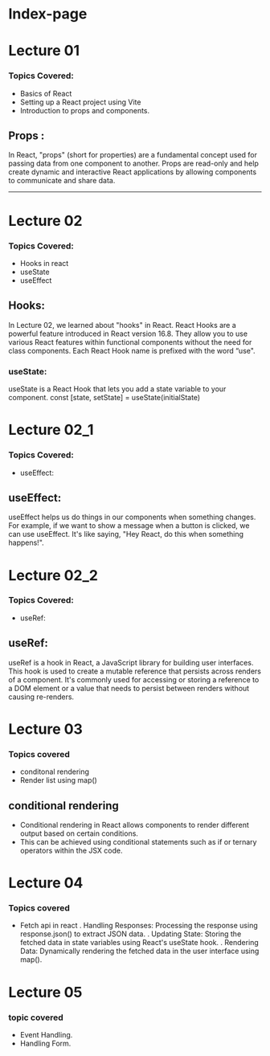# Index-page

# Lecture 01
### Topics Covered:
- Basics of React
- Setting up a React project using Vite
- Introduction to props and components.

## Props :
In React, "props" (short for properties) are a fundamental concept used for passing data from one component to another. Props are read-only and help create dynamic and interactive React applications by allowing components to communicate and share data.
***
# Lecture 02
### Topics Covered:
- Hooks in react
- useState
- useEffect

## Hooks:
In Lecture 02, we learned about "hooks" in React.  React Hooks are a powerful feature introduced in React version 16.8. They allow you to use various React features within functional components without the need for class components. Each React Hook name is prefixed with the word “use". 

### useState:
useState is a React Hook that lets you add a state variable to your component. 
const [state, setState] = useState(initialState)

# Lecture 02_1 
### Topics Covered:
- useEffect:
  
## useEffect:
useEffect helps us do things in our components when something changes. 
For example, if we want to show a message when a button is clicked, we can use useEffect. 
It's like saying, "Hey React, do this when something happens!".

# Lecture 02_2 
### Topics Covered:
- useRef:
  
## useRef:
useRef is a hook in React, a JavaScript library for building user interfaces. This hook is used to create a mutable reference that persists across renders of a component. It's commonly used for accessing or storing a reference to a DOM element or a value that needs to persist between renders without causing re-renders.

# Lecture 03
### Topics covered
- conditonal rendering
- Render list using map()

## conditional rendering
- Conditional rendering in React allows components to render different output based on certain conditions.
- This can be achieved using conditional statements such as if or ternary operators within the JSX code.

# Lecture 04 
### Topics covered
- Fetch api in react
. Handling Responses: Processing the response using response.json() to extract JSON data.
. Updating State: Storing the fetched data in state variables using React's useState hook.
. Rendering Data: Dynamically rendering the fetched data in the user interface using map().

# Lecture 05 
### topic covered
- Event Handling. 
- Handling Form.
